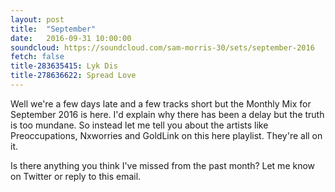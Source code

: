 ```yaml
---
layout: post
title:  "September"
date:   2016-09-31 10:00:00
soundcloud: https://soundcloud.com/sam-morris-30/sets/september-2016
fetch: false
title-283635415: Lyk Dis
title-278636622: Spread Love
---
```


Well we're a few days late and a few tracks short but the Monthly Mix for September 2016 is here. I'd explain why there has been a delay but the truth is too mundane. So instead let me tell you about the artists like Preoccupations, Nxworries and GoldLink on this here playlist. They're all on it.

Is there anything you think I've missed from the past month? Let me know on Twitter or reply to this email.